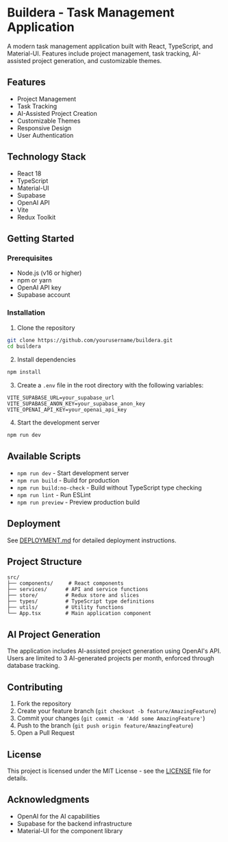# Buildera - Task Management Application

A modern task management application built with React, TypeScript, and Material-UI. Features include project management, task tracking, AI-assisted project generation, and customizable themes.

## Features

- Project Management
- Task Tracking
- AI-Assisted Project Creation
- Customizable Themes
- Responsive Design
- User Authentication

## Technology Stack

- React 18
- TypeScript
- Material-UI
- Supabase
- OpenAI API
- Vite
- Redux Toolkit

## Getting Started

### Prerequisites

- Node.js (v16 or higher)
- npm or yarn
- OpenAI API key
- Supabase account

### Installation

1. Clone the repository
```bash
git clone https://github.com/yourusername/buildera.git
cd buildera
```

2. Install dependencies
```bash
npm install
```

3. Create a `.env` file in the root directory with the following variables:
```
VITE_SUPABASE_URL=your_supabase_url
VITE_SUPABASE_ANON_KEY=your_supabase_anon_key
VITE_OPENAI_API_KEY=your_openai_api_key
```

4. Start the development server
```bash
npm run dev
```

## Available Scripts

- `npm run dev` - Start development server
- `npm run build` - Build for production
- `npm run build:no-check` - Build without TypeScript type checking
- `npm run lint` - Run ESLint
- `npm run preview` - Preview production build

## Deployment

See [DEPLOYMENT.md](./DEPLOYMENT.md) for detailed deployment instructions.

## Project Structure

```
src/
├── components/     # React components
├── services/      # API and service functions
├── store/         # Redux store and slices
├── types/         # TypeScript type definitions
├── utils/         # Utility functions
└── App.tsx        # Main application component
```

## AI Project Generation

The application includes AI-assisted project generation using OpenAI's API. Users are limited to 3 AI-generated projects per month, enforced through database tracking.

## Contributing

1. Fork the repository
2. Create your feature branch (`git checkout -b feature/AmazingFeature`)
3. Commit your changes (`git commit -m 'Add some AmazingFeature'`)
4. Push to the branch (`git push origin feature/AmazingFeature`)
5. Open a Pull Request

## License

This project is licensed under the MIT License - see the [LICENSE](LICENSE) file for details.

## Acknowledgments

- OpenAI for the AI capabilities
- Supabase for the backend infrastructure
- Material-UI for the component library
